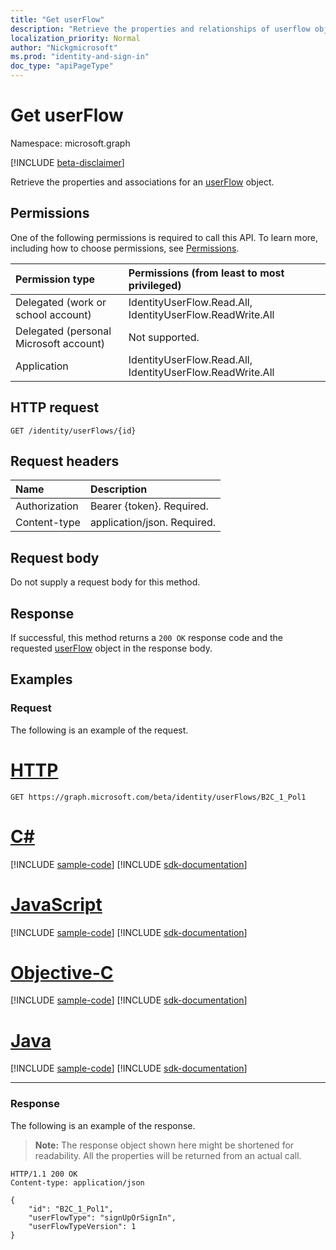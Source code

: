 ```yaml
---
title: "Get userFlow"
description: "Retrieve the properties and relationships of userflow object."
localization_priority: Normal
author: "Nickgmicrosoft"
ms.prod: "identity-and-sign-in"
doc_type: "apiPageType"
---
```


# Get userFlow

Namespace: microsoft.graph

[!INCLUDE [beta-disclaimer](../../includes/beta-disclaimer.md)]

Retrieve the properties and associations for an [userFlow](../resources/identityuserflow.md) object.

## Permissions

One of the following permissions is required to call this API. To learn more, including how to choose permissions, see [Permissions](/graph/permissions-reference).

| Permission type                        | Permissions (from least to most privileged) |
|:---------------------------------------|:--------------------------------------------|
| Delegated (work or school account)     | IdentityUserFlow.Read.All, IdentityUserFlow.ReadWrite.All |
| Delegated (personal Microsoft account) | Not supported. |
| Application                            | IdentityUserFlow.Read.All, IdentityUserFlow.ReadWrite.All |

## HTTP request

<!-- { "blockType": "ignored" } -->

```http
GET /identity/userFlows/{id}
```

## Request headers

| Name      |Description|
|:----------|:----------|
| Authorization | Bearer {token}. Required. |
| Content-type | application/json. Required. |

## Request body

Do not supply a request body for this method.

## Response

If successful, this method returns a `200 OK` response code and the requested [userFlow](../resources/identityuserflow.md) object in the response body.

## Examples

### Request

The following is an example of the request.

# [HTTP](#tab/http)
<!-- {
  "blockType": "request",
  "name": "get_identityuserflow"
}-->

```msgraph-interactive
GET https://graph.microsoft.com/beta/identity/userFlows/B2C_1_Pol1
```
# [C#](#tab/csharp)
[!INCLUDE [sample-code](../includes/snippets/csharp/get-identityuserflow-csharp-snippets.md)]
[!INCLUDE [sdk-documentation](../includes/snippets/snippets-sdk-documentation-link.md)]

# [JavaScript](#tab/javascript)
[!INCLUDE [sample-code](../includes/snippets/javascript/get-identityuserflow-javascript-snippets.md)]
[!INCLUDE [sdk-documentation](../includes/snippets/snippets-sdk-documentation-link.md)]

# [Objective-C](#tab/objc)
[!INCLUDE [sample-code](../includes/snippets/objc/get-identityuserflow-objc-snippets.md)]
[!INCLUDE [sdk-documentation](../includes/snippets/snippets-sdk-documentation-link.md)]

# [Java](#tab/java)
[!INCLUDE [sample-code](../includes/snippets/java/get-identityuserflow-java-snippets.md)]
[!INCLUDE [sdk-documentation](../includes/snippets/snippets-sdk-documentation-link.md)]

---


### Response

The following is an example of the response.

> **Note:** The response object shown here might be shortened for readability. All the properties will be returned from an actual call.

<!-- {
  "blockType": "response",
  "truncated": true,
  "@odata.type": "microsoft.graph.UserFlow"
} -->

```http
HTTP/1.1 200 OK
Content-type: application/json

{
    "id": "B2C_1_Pol1",
    "userFlowType": "signUpOrSignIn",
    "userFlowTypeVersion": 1
}
```

<!-- uuid: 16cd6b66-4b1a-43a1-adaf-3a886856ed98
2019-02-04 14:57:30 UTC -->
<!-- {
  "type": "#page.annotation",
  "description": "Get UserFlow",
  "keywords": "",
  "section": "documentation",
  "tocPath": "",
   "suppressions": [
    "Error: get_identityuserflow/userFlowTypeVersion:\r\n      Expected type Single but actual was Int64. Property: userFlowTypeVersion, actual value: '1'"
  ]
}-->


